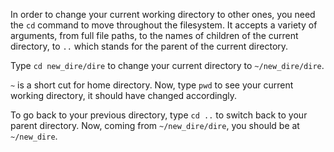 <!--title={cd - Changing Directories}-->

<!--badges={Software Engineering:5, Tinkerer:5}--> 

<!--concepts={Change Direcotries}--> 

In order to change your current working directory to other ones, you need the `cd` command to move throughout the filesystem. It accepts a variety of arguments, from full file paths, to the names of children of the current directory, to `..` which stands for the parent of the current directory.

Type `cd new_dire/dire` to change your current directory to `~/new_dire/dire`. 

`~` is a short cut for home directory. Now, type `pwd` to see your current working directory, it should have changed accordingly.

To go back to your previous directory, type `cd ..` to switch back to your parent directory. Now, coming from `~/new_dire/dire`, you should be at `~/new_dire`.


